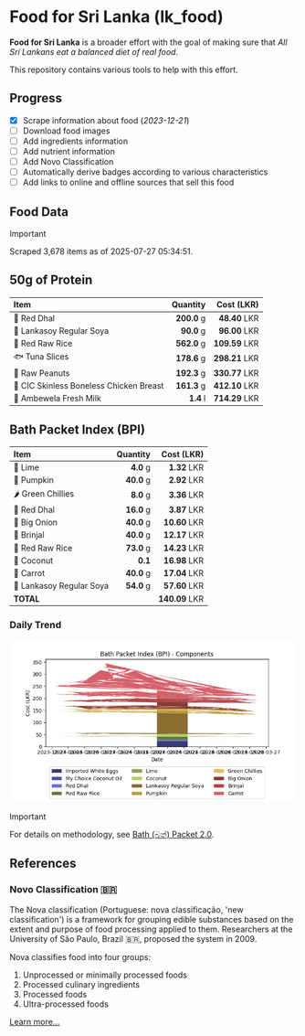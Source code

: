 # Food for Sri Lanka (lk_food)

**Food for Sri Lanka** is a broader effort with the goal of making sure that *All Sri Lankans eat a balanced diet of real food*.

This repository contains various tools to help with this effort.

## Progress

* [X] Scrape information about food (*2023-12-21*)
* [ ] Download food images
* [ ] Add ingredients information
* [ ] Add nutrient information
* [ ] Add Novo Classification
* [ ] Automatically derive badges according to various characteristics
* [ ] Add links to online and offline sources that sell this food

## Food Data

> [!IMPORTANT]
> Scraped 3,678 items as of 2025-07-27 05:34:51.

## 50g of Protein

<div id="table_protein">

Item | Quantity | Cost (LKR)
:--- | ---: | ---:
🍲 Red Dhal | **200.0** g | **48.40** LKR
🍲 Lankasoy Regular Soya | **90.0** g | **96.00** LKR
🍚 Red Raw Rice | **562.0** g | **109.59** LKR
🐟 Tuna Slices | **178.6** g | **298.21** LKR
🥜 Raw Peanuts | **192.3** g | **330.77** LKR
🍗 CIC Skinless Boneless Chicken Breast | **161.3** g | **412.10** LKR
🥛 Ambewela Fresh Milk | **1.4** l | **714.29** LKR

</div>

## Bath Packet Index (BPI)

<div id="table_bp">

Item | Quantity | Cost (LKR)
:--- | ---: | ---:
🍋 Lime | **4.0** g | **1.32** LKR
🎃 Pumpkin | **40.0** g | **2.92** LKR
🌶️ Green Chillies | **8.0** g | **3.36** LKR
🍲 Red Dhal | **16.0** g | **3.87** LKR
🧅 Big Onion | **40.0** g | **10.60** LKR
🍆 Brinjal | **40.0** g | **12.17** LKR
🍚 Red Raw Rice | **73.0** g | **14.23** LKR
🥥 Coconut | **0.1**  | **16.98** LKR
🥕 Carrot | **40.0** g | **17.04** LKR
🍲 Lankasoy Regular Soya | **54.0** g | **57.60** LKR
**TOTAL** |   | **140.09** LKR

</div>

### Daily Trend

![BPI](images/bpi.png)

> [!IMPORTANT]
> For details on methodology, see [Bath (බත්) Packet 2.0](https://medium.com/on-economics/bath-%E0%B6%B6%E0%B6%AD%E0%B7%8A-packet-2-0-f3e999c54bf5).

## References

### Novo Classification 🇧🇷

The Nova classification (Portuguese: nova classificação, 'new classification') is a framework for grouping edible substances based on the extent and purpose of food processing applied to them. Researchers at the University of São Paulo, Brazil 🇧🇷, proposed the system in 2009.

Nova classifies food into four groups:

1. Unprocessed or minimally processed foods
2. Processed culinary ingredients
3. Processed foods
4. Ultra-processed foods

[Learn more...](https://en.wikipedia.org/wiki/Nova_classification)
